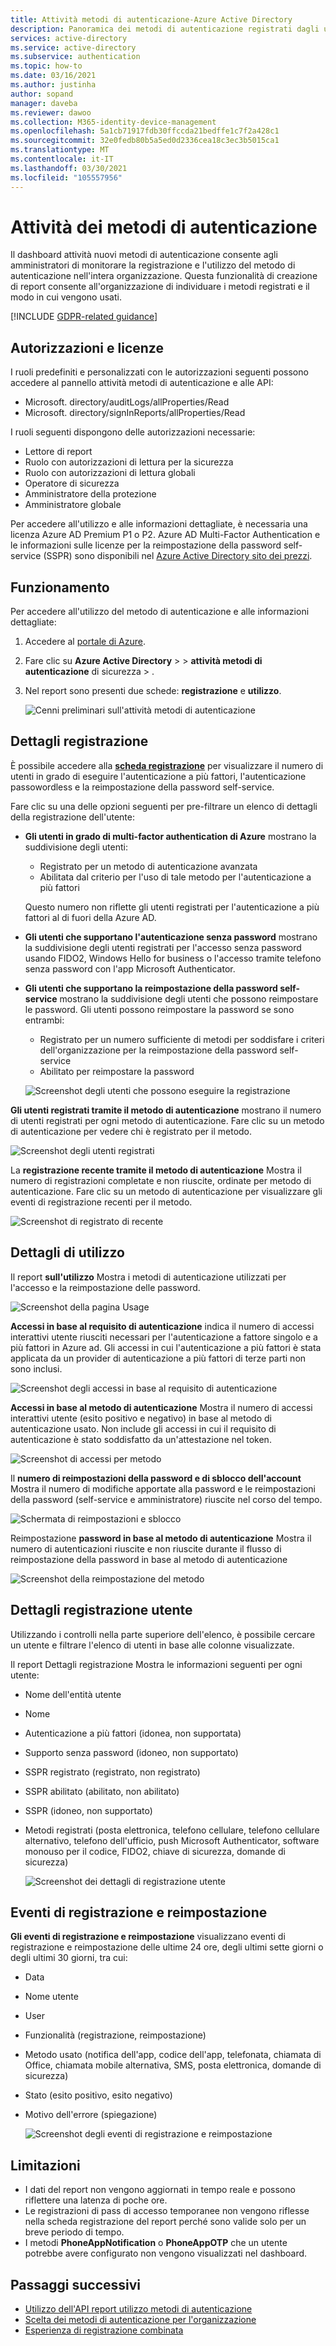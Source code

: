 ```yaml
---
title: Attività metodi di autenticazione-Azure Active Directory
description: Panoramica dei metodi di autenticazione registrati dagli utenti per l'accesso e la reimpostazione delle password.
services: active-directory
ms.service: active-directory
ms.subservice: authentication
ms.topic: how-to
ms.date: 03/16/2021
ms.author: justinha
author: sopand
manager: daveba
ms.reviewer: dawoo
ms.collection: M365-identity-device-management
ms.openlocfilehash: 5a1cb71917fdb30ffccda21bedffe1c7f2a428c1
ms.sourcegitcommit: 32e0fedb80b5a5ed0d2336cea18c3ec3b5015ca1
ms.translationtype: MT
ms.contentlocale: it-IT
ms.lasthandoff: 03/30/2021
ms.locfileid: "105557956"
---
```

# <a name="authentication-methods-activity"></a>Attività dei metodi di autenticazione 

Il dashboard attività nuovi metodi di autenticazione consente agli amministratori di monitorare la registrazione e l'utilizzo del metodo di autenticazione nell'intera organizzazione. Questa funzionalità di creazione di report consente all'organizzazione di individuare i metodi registrati e il modo in cui vengono usati.

[!INCLUDE [GDPR-related guidance](../../../includes/gdpr-dsr-and-stp-note.md)]

## <a name="permissions-and-licenses"></a>Autorizzazioni e licenze

I ruoli predefiniti e personalizzati con le autorizzazioni seguenti possono accedere al pannello attività metodi di autenticazione e alle API:

- Microsoft. directory/auditLogs/allProperties/Read
- Microsoft. directory/signInReports/allProperties/Read

I ruoli seguenti dispongono delle autorizzazioni necessarie:

- Lettore di report
- Ruolo con autorizzazioni di lettura per la sicurezza
- Ruolo con autorizzazioni di lettura globali
- Operatore di sicurezza
- Amministratore della protezione
- Amministratore globale

 Per accedere all'utilizzo e alle informazioni dettagliate, è necessaria una licenza Azure AD Premium P1 o P2. Azure AD Multi-Factor Authentication e le informazioni sulle licenze per la reimpostazione della password self-service (SSPR) sono disponibili nel [Azure Active Directory sito dei prezzi](https://azure.microsoft.com/pricing/details/active-directory/).

## <a name="how-it-works"></a>Funzionamento

Per accedere all'utilizzo del metodo di autenticazione e alle informazioni dettagliate:

1. Accedere al [portale di Azure](https://portal.azure.com).
1. Fare clic su **Azure Active Directory**  >    >  **attività metodi di autenticazione** di sicurezza  >  .
1. Nel report sono presenti due schede: **registrazione** e **utilizzo**.

   ![Cenni preliminari sull'attività metodi di autenticazione](media/how-to-authentication-methods-usage-insights/registration-usage-tabs.png)

## <a name="registration-details"></a>Dettagli registrazione

È possibile accedere alla [**scheda registrazione**](https://portal.azure.com/#blade/Microsoft_AAD_IAM/AuthMethodsOverviewBlade) per visualizzare il numero di utenti in grado di eseguire l'autenticazione a più fattori, l'autenticazione passowordless e la reimpostazione della password self-service. 

Fare clic su una delle opzioni seguenti per pre-filtrare un elenco di dettagli della registrazione dell'utente:

- **Gli utenti in grado di multi-factor authentication di Azure** mostrano la suddivisione degli utenti:
  - Registrato per un metodo di autenticazione avanzata 
  - Abilitata dal criterio per l'uso di tale metodo per l'autenticazione a più fattori 
  
  Questo numero non riflette gli utenti registrati per l'autenticazione a più fattori al di fuori della Azure AD. 
- **Gli utenti che supportano l'autenticazione senza password** mostrano la suddivisione degli utenti registrati per l'accesso senza password usando FIDO2, Windows Hello for business o l'accesso tramite telefono senza password con l'app Microsoft Authenticator. 
- **Gli utenti che supportano la reimpostazione della password self-service** mostrano la suddivisione degli utenti che possono reimpostare le password. Gli utenti possono reimpostare la password se sono entrambi:
  - Registrato per un numero sufficiente di metodi per soddisfare i criteri dell'organizzazione per la reimpostazione della password self-service 
  - Abilitato per reimpostare la password 

  ![Screenshot degli utenti che possono eseguire la registrazione](media/how-to-authentication-methods-usage-insights/users-capable.png)

**Gli utenti registrati tramite il metodo di autenticazione** mostrano il numero di utenti registrati per ogni metodo di autenticazione. Fare clic su un metodo di autenticazione per vedere chi è registrato per il metodo.

![Screenshot degli utenti registrati](media/how-to-authentication-methods-usage-insights/users-registered.png)

La **registrazione recente tramite il metodo di autenticazione** Mostra il numero di registrazioni completate e non riuscite, ordinate per metodo di autenticazione. Fare clic su un metodo di autenticazione per visualizzare gli eventi di registrazione recenti per il metodo.

![Screenshot di registrato di recente](media/how-to-authentication-methods-usage-insights/recently-registered.png)

## <a name="usage-details"></a>Dettagli di utilizzo

Il report **sull'utilizzo** Mostra i metodi di autenticazione utilizzati per l'accesso e la reimpostazione delle password.

![Screenshot della pagina Usage](media/how-to-authentication-methods-usage-insights/usage-page.png)

**Accessi in base al requisito di autenticazione** indica il numero di accessi interattivi utente riusciti necessari per l'autenticazione a fattore singolo e a più fattori in Azure ad. Gli accessi in cui l'autenticazione a più fattori è stata applicata da un provider di autenticazione a più fattori di terze parti non sono inclusi.

![Screenshot degli accessi in base al requisito di autenticazione](media/how-to-authentication-methods-usage-insights/sign-ins-protected.png)

**Accessi in base al metodo di autenticazione** Mostra il numero di accessi interattivi utente (esito positivo e negativo) in base al metodo di autenticazione usato. Non include gli accessi in cui il requisito di autenticazione è stato soddisfatto da un'attestazione nel token.

![Screenshot di accessi per metodo](media/how-to-authentication-methods-usage-insights/sign-ins-by-method.png)

Il **numero di reimpostazioni della password e di sblocco dell'account** Mostra il numero di modifiche apportate alla password e le reimpostazioni della password (self-service e amministratore) riuscite nel corso del tempo.

![Schermata di reimpostazioni e sblocco](media/how-to-authentication-methods-usage-insights/password-changes.png)

Reimpostazione **password in base al metodo di autenticazione** Mostra il numero di autenticazioni riuscite e non riuscite durante il flusso di reimpostazione della password in base al metodo di autenticazione

![Screenshot della reimpostazione del metodo](media/how-to-authentication-methods-usage-insights/resets-by-method.png)

## <a name="user-registration-details"></a>Dettagli registrazione utente 

Utilizzando i controlli nella parte superiore dell'elenco, è possibile cercare un utente e filtrare l'elenco di utenti in base alle colonne visualizzate.

Il report Dettagli registrazione Mostra le informazioni seguenti per ogni utente:

- Nome dell'entità utente
- Nome
- Autenticazione a più fattori (idonea, non supportata)
- Supporto senza password (idoneo, non supportato)
- SSPR registrato (registrato, non registrato)
- SSPR abilitato (abilitato, non abilitato)
- SSPR (idoneo, non supportato) 
- Metodi registrati (posta elettronica, telefono cellulare, telefono cellulare alternativo, telefono dell'ufficio, push Microsoft Authenticator, software monouso per il codice, FIDO2, chiave di sicurezza, domande di sicurezza)

  ![Screenshot dei dettagli di registrazione utente](media/how-to-authentication-methods-usage-insights/registration-details.png)

## <a name="registration-and-reset-events"></a>Eventi di registrazione e reimpostazione 

**Gli eventi di registrazione e reimpostazione** visualizzano eventi di registrazione e reimpostazione delle ultime 24 ore, degli ultimi sette giorni o degli ultimi 30 giorni, tra cui:

- Data
- Nome utente
- User 
- Funzionalità (registrazione, reimpostazione)
- Metodo usato (notifica dell'app, codice dell'app, telefonata, chiamata di Office, chiamata mobile alternativa, SMS, posta elettronica, domande di sicurezza)
- Stato (esito positivo, esito negativo)
- Motivo dell'errore (spiegazione)

  ![Screenshot degli eventi di registrazione e reimpostazione](media/how-to-authentication-methods-usage-insights/registration-and-reset-logs.png)

## <a name="limitations"></a>Limitazioni

- I dati del report non vengono aggiornati in tempo reale e possono riflettere una latenza di poche ore.
- Le registrazioni di pass di accesso temporanee non vengono riflesse nella scheda registrazione del report perché sono valide solo per un breve periodo di tempo.
- I metodi **PhoneAppNotification** o **PhoneAppOTP** che un utente potrebbe avere configurato non vengono visualizzati nel dashboard. 

## <a name="next-steps"></a>Passaggi successivi

- [Utilizzo dell'API report utilizzo metodi di autenticazione](/graph/api/resources/authenticationmethods-usage-insights-overview?view=graph-rest-beta)
- [Scelta dei metodi di autenticazione per l'organizzazione](concept-authentication-methods.md)
- [Esperienza di registrazione combinata](concept-registration-mfa-sspr-combined.md)
